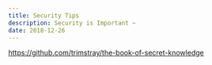```yaml
---
title: Security Tips
description: Security is Important ~
date: 2018-12-26
---
```


https://github.com/trimstray/the-book-of-secret-knowledge
